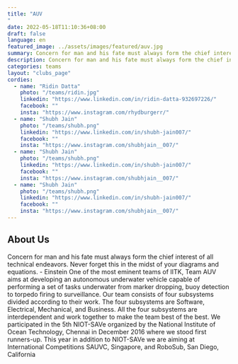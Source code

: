 ```yaml
---
title: "AUV
"
date: 2022-05-18T11:10:36+08:00
draft: false
language: en
featured_image: ../assets/images/featured/auv.jpg
summary: Concern for man and his fate must always form the chief interest of all technical endeavors. Never forget this in the midst of your diagrams and equations. - Einstein One of the most eminent teams of IITK, Team AUV aims at developing an autonomous underwater vehicle capable of performing a set of tasks underwater from marker dropping, buoy detection to torpedo firing to surveillance. 
description: Concern for man and his fate must always form the chief interest of all technical endeavors. Never forget this in the midst of your diagrams and equations. - Einstein One of the most eminent teams of IITK, Team AUV aims at developing an autonomous underwater vehicle capable of performing a set of tasks underwater from marker dropping, buoy detection to torpedo firing to surveillance. 
categories: teams
layout: "clubs_page"
cordies:
  - name: "Ridin Datta"
    photo: "/teams/ridin.jpg"
    linkedin: "https://www.linkedin.com/in/ridin-datta-932697226/"
    facebook: ""
    insta: "https://www.instagram.com/rhydburgerr/"
  - name: "Shubh Jain"
    photo: "/teams/shubh.png"
    linkedin: "https://www.linkedin.com/in/shubh-jain007/"
    facebook: ""
    insta: "https://www.instagram.com/shubhjain__007/"
  - name: "Shubh Jain"
    photo: "/teams/shubh.png"
    linkedin: "https://www.linkedin.com/in/shubh-jain007/"
    facebook: ""
    insta: "https://www.instagram.com/shubhjain__007/"
  - name: "Shubh Jain"
    photo: "/teams/shubh.png"
    linkedin: "https://www.linkedin.com/in/shubh-jain007/"
    facebook: ""
    insta: "https://www.instagram.com/shubhjain__007/"
---
```

## About Us
Concern for man and his fate must always form the chief interest of all technical endeavors. Never forget this in the midst of your diagrams and equations. - Einstein One of the most eminent teams of IITK, Team AUV aims at developing an autonomous underwater vehicle capable of performing a set of tasks underwater from marker dropping, buoy detection to torpedo firing to surveillance. Our team consists of four subsystems divided according to their work. The four subsystems are Software, Electrical, Mechanical, and Business. All the four subsystems are interdependent and work together to make the team best of the best. We participated in the 5th NIOT-SAVe organized by the National Institute of Ocean Technology, Chennai in December 2016 where we stood first runners-up. This year in addition to NIOT-SAVe we are aiming at International Competitions SAUVC, Singapore, and RoboSub, San Diego, California